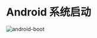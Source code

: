 # Android 系统启动

![android-boot](https://user-images.githubusercontent.com/57212793/130004235-c176aca2-119f-4210-bbdf-f0020019b696.jpg)
